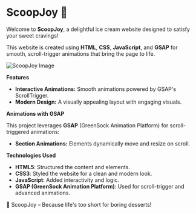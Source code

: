 # ScoopJoy 🍦

Welcome to **ScoopJoy**, a delightful ice cream website designed to satisfy your sweet cravings!  

This website is created using  **HTML**, **CSS**, **JavaScript**, and **GSAP** for smooth, scroll-trigger animations that bring the page to life.

![ScoopJoy Image]()

**Features**  

- **Interactive Animations:** Smooth animations powered by GSAP's ScrollTrigger.  
- **Modern Design:** A visually appealing layout with engaging visuals.

**Animations with GSAP**  

This project leverages **GSAP** (GreenSock Animation Platform) for scroll-triggered animations:  

- **Section Animations:** Elements dynamically move and resize on scroll.  


**Technologies Used**  
- **HTML5**: Structured the content and elements.  
- **CSS3**: Styled the website for a clean and modern look.  
- **JavaScript**: Added interactivity and logic.  
- **GSAP (GreenSock Animation Platform)**: Used for scroll-trigger and advanced animations.


🍨 ScoopJoy – Because life's too short for boring desserts!


